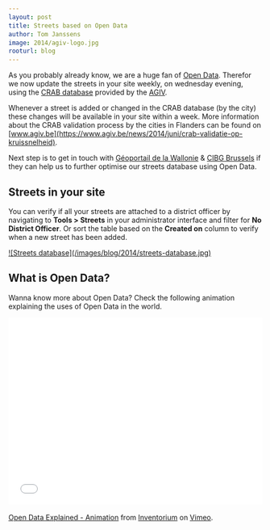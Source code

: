 ```yaml
---
layout: post
title: Streets based on Open Data
author: Tom Janssens
image: 2014/agiv-logo.jpg
rooturl: blog
---
```


As you probably already know, we are a huge fan of [Open Data](https://okfn.org/opendata/). Therefor we now update the streets in your site weekly, on wednesday evening, using the [CRAB database](https://www.agiv.be/producten/crab) provided by the [AGIV](https://www.agiv.be/).

Whenever a street is added or changed in the CRAB database (by the city) these changes will be available in your site within a week. More information about the CRAB validation process by the cities in Flanders can be found on [www.agiv.be](https://www.agiv.be/news/2014/juni/crab-validatie-op-kruissnelheid).

Next step is to get in touch with [Géoportail de la Wallonie](http://geoportail.wallonie.be/) & [CIBG Brussels](http://www.cibg.irisnet.be/) if they can help us to further optimise our streets database using Open Data.

## Streets in your site

You can verify if all your streets are attached to a district officer by navigating to **Tools > Streets** in your administrator interface and filter for **No District Officer**.
Or sort the table based on the **Created on** column to verify when a new street has been added.

<a class="thumbnail" href="/images/blog/2014/streets-database.jpg" data-gallery="enabled">
![Streets database](/images/blog/2014/streets-database.jpg)
</a>


## What is Open Data?

Wanna know more about Open Data? Check the following animation explaining the uses of Open Data in the world.

<iframe src="//player.vimeo.com/video/32834119" width="100%" height="370" frameborder="0" webkitallowfullscreen mozallowfullscreen allowfullscreen></iframe> <p><a href="http://vimeo.com/32834119">Open Data Explained - Animation</a> from <a href="http://vimeo.com/inventorium">Inventorium</a> on <a href="https://vimeo.com">Vimeo</a>.</p>